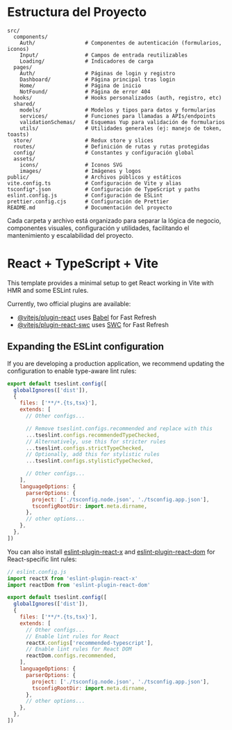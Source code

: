 # Estructura del Proyecto

```text
src/
  components/
    Auth/                # Componentes de autenticación (formularios, iconos)
    Input/               # Campos de entrada reutilizables
    Loading/             # Indicadores de carga
  pages/
    Auth/                # Páginas de login y registro
    Dashboard/           # Página principal tras login
    Home/                # Página de inicio
    NotFound/            # Página de error 404
  hooks/                 # Hooks personalizados (auth, registro, etc)
  shared/
    models/              # Modelos y tipos para datos y formularios
    services/            # Funciones para llamadas a APIs/endpoints
    validationSchemas/   # Esquemas Yup para validación de formularios
    utils/               # Utilidades generales (ej: manejo de token, toasts)
  store/                 # Redux store y slices
  routes/                # Definición de rutas y rutas protegidas
  config/                # Constantes y configuración global
  assets/
    icons/               # Iconos SVG
    images/              # Imágenes y logos
public/                  # Archivos públicos y estáticos
vite.config.ts           # Configuración de Vite y alias
tsconfig*.json           # Configuración de TypeScript y paths
eslint.config.js         # Configuración de ESLint
prettier.config.cjs      # Configuración de Prettier
README.md                # Documentación del proyecto
```

Cada carpeta y archivo está organizado para separar la lógica de negocio, componentes visuales, configuración y utilidades, facilitando el mantenimiento y escalabilidad del proyecto.

# React + TypeScript + Vite

This template provides a minimal setup to get React working in Vite with HMR and some ESLint rules.

Currently, two official plugins are available:

- [@vitejs/plugin-react](https://github.com/vitejs/vite-plugin-react/blob/main/packages/plugin-react) uses [Babel](https://babeljs.io/) for Fast Refresh
- [@vitejs/plugin-react-swc](https://github.com/vitejs/vite-plugin-react/blob/main/packages/plugin-react-swc) uses [SWC](https://swc.rs/) for Fast Refresh

## Expanding the ESLint configuration

If you are developing a production application, we recommend updating the configuration to enable type-aware lint rules:

```js
export default tseslint.config([
  globalIgnores(['dist']),
  {
    files: ['**/*.{ts,tsx}'],
    extends: [
      // Other configs...

      // Remove tseslint.configs.recommended and replace with this
      ...tseslint.configs.recommendedTypeChecked,
      // Alternatively, use this for stricter rules
      ...tseslint.configs.strictTypeChecked,
      // Optionally, add this for stylistic rules
      ...tseslint.configs.stylisticTypeChecked,

      // Other configs...
    ],
    languageOptions: {
      parserOptions: {
        project: ['./tsconfig.node.json', './tsconfig.app.json'],
        tsconfigRootDir: import.meta.dirname,
      },
      // other options...
    },
  },
])
```

You can also install [eslint-plugin-react-x](https://github.com/Rel1cx/eslint-react/tree/main/packages/plugins/eslint-plugin-react-x) and [eslint-plugin-react-dom](https://github.com/Rel1cx/eslint-react/tree/main/packages/plugins/eslint-plugin-react-dom) for React-specific lint rules:

```js
// eslint.config.js
import reactX from 'eslint-plugin-react-x'
import reactDom from 'eslint-plugin-react-dom'

export default tseslint.config([
  globalIgnores(['dist']),
  {
    files: ['**/*.{ts,tsx}'],
    extends: [
      // Other configs...
      // Enable lint rules for React
      reactX.configs['recommended-typescript'],
      // Enable lint rules for React DOM
      reactDom.configs.recommended,
    ],
    languageOptions: {
      parserOptions: {
        project: ['./tsconfig.node.json', './tsconfig.app.json'],
        tsconfigRootDir: import.meta.dirname,
      },
      // other options...
    },
  },
])
```
